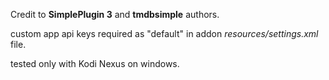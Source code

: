 Credit to **SimplePlugin 3** and **tmdbsimple** authors.

custom app api keys required as "default" in addon *resources/settings.xml* file.

tested only with Kodi Nexus on windows.